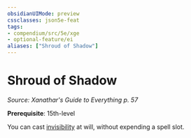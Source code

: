 ```yaml
---
obsidianUIMode: preview
cssclasses: json5e-feat
tags:
- compendium/src/5e/xge
- optional-feature/ei
aliases: ["Shroud of Shadow"]
---
```

# Shroud of Shadow
*Source: Xanathar's Guide to Everything p. 57*  

**Prerequisite**: 15th-level

You can cast [invisibility](compendium/spells/invisibility.md) at will, without expending a spell slot.